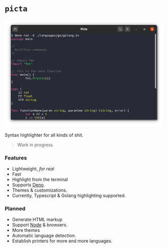 # `picta`

![](showcase.png)

Syntax highlighter for all kinds of shit.

> Work in progress

### Features

* Lightweight, *for real*
* Fast
* Highlight from the terminal 
* Supports [Deno](https://deno.land).
* Themes & customizations.
* Currently, Typescript & Golang highlighting supported.

### Planned

* Generate HTML markup
* Support [Node](https://nodejs.org) & browsers.
* More themes
* Automatic language detection.
* Establish printers for more and more languages.


